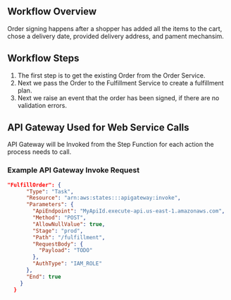 

## Workflow Overview
Order signing happens after a shopper has added all the items to the cart, chose a delivery date, provided delivery address, and pament mechansim. 

## Workflow Steps

1. The first step is to get the existing Order from the Order Service.
2. Next we pass the Order to the Fulfillment Service to create a fulfillment plan.
3. Next we raise an event that the order has been signed, if there are no validation errors.

## API Gateway Used for Web Service Calls

API Gateway will be Invoked from the Step Function for each action the process needs to call.

### Example API Gateway Invoke Request
```json
"FulfillOrder": {
      "Type": "Task",
      "Resource": "arn:aws:states:::apigateway:invoke",
      "Parameters": {
        "ApiEndpoint": "MyApiId.execute-api.us-east-1.amazonaws.com",
        "Method": "POST",
        "AllowNullValue": true,
        "Stage": "prod",
        "Path": "/fulfillment",
        "RequestBody": {
          "Payload": "TODO"
        },
        "AuthType": "IAM_ROLE"
      },
      "End": true
    }
  }
```
